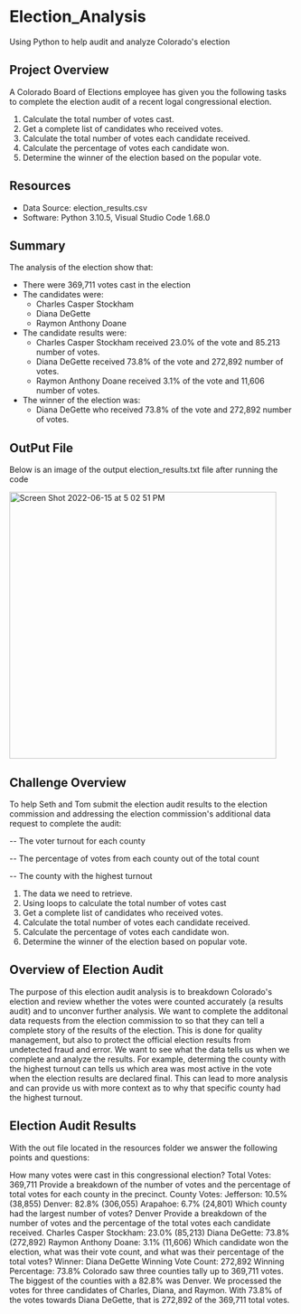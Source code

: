 # Election_Analysis
Using Python to help audit and analyze Colorado's election 

## Project Overview
A Colorado Board of Elections employee has given you the following tasks to complete the election audit of a recent logal congressional election.

1. Calculate the total number of votes cast. 
2. Get a complete list of candidates who received votes.
3. Calculate the total number of votes each candidate received.
4. Calculate the percentage of votes each candidate won.
5. Determine the winner of the election based on the popular vote.

## Resources
- Data Source: election_results.csv
- Software: Python 3.10.5, Visual Studio Code 1.68.0

## Summary 
The analysis of the election show that:
- There were 369,711 votes cast in the election
- The candidates were:
  - Charles Casper Stockham 
  - Diana DeGette 
  - Raymon Anthony Doane 
- The candidate results were: 
  - Charles Casper Stockham received 23.0% of the vote and 85.213 number of votes. 
  - Diana DeGette received 73.8% of the vote and 272,892 number of votes. 
  - Raymon Anthony Doane received 3.1% of the vote and 11,606 number of votes. 
- The winner of the election was: 
  - Diana DeGette who received 73.8% of the vote and 272,892 number of votes.


## OutPut File
Below is an image of the output election_results.txt file after running the code


<img width="472" alt="Screen Shot 2022-06-15 at 5 02 51 PM" src="https://user-images.githubusercontent.com/102444078/173961824-a41e26a2-b0c9-47a2-b369-85791627e20a.png">






## Challenge Overview
To help Seth and Tom submit the election audit results to the election commission and addressing the election commission's additional data request to complete the audit:

-- The voter turnout for each county

-- The percentage of votes from each county out of the total count

-- The county with the highest turnout

1. The data we need to retrieve.
2. Using loops to calculate the total number of votes cast
3. Get a complete list of candidates who received votes.
4. Calculate the total number of votes each candidate received.
5. Calculate the percentage of votes each candidate won.
6. Determine the winner of the election based on popular vote.


## Overview of Election Audit
The purpose of this election audit analysis is to breakdown Colorado's election and review whether the votes were counted accurately (a results audit) and to unconver further analysis. We want to complete the additonal data requests from the election commission to so that they can tell a complete story of the results of the election. This is done for quality management, but also to protect the official election results from undetected fraud and error. We want to see what the data tells us when we complete and analyze the results. For example, determing the county with the highest turnout can tells us which area was most active in the vote when the election results are declared final. This can lead to more analysis and can provide us with more context as to why that specific county had the highest turnout. 


## Election Audit Results 
With the out file located in the resources folder we answer the following points and questions:

How many votes were cast in this congressional election?
Total Votes: 369,711
Provide a breakdown of the number of votes and the percentage of total votes for each county in the precinct.
County Votes:
Jefferson: 10.5% (38,855)
Denver: 82.8% (306,055)
Arapahoe: 6.7% (24,801)
Which county had the largest number of votes?
Denver
Provide a breakdown of the number of votes and the percentage of the total votes each candidate received.
Charles Casper Stockham: 23.0% (85,213)
Diana DeGette: 73.8% (272,892)
Raymon Anthony Doane: 3.1% (11,606)
Which candidate won the election, what was their vote count, and what was their percentage of the total votes?
Winner: Diana DeGette
Winning Vote Count: 272,892
Winning Percentage: 73.8%
Colorado saw three counties tally up to 369,711 votes. The biggest of the counties with a 82.8% was Denver. We processed the votes for three candidates of Charles, Diana, and Raymon. With 73.8% of the votes towards Diana DeGette, that is 272,892 of the 369,711 total votes.
